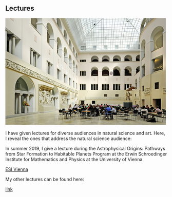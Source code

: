 ## Lectures

![image alt title](/images/small/Lichthof.jpg)

I have given lectures for diverse audiences in natural science and art. Here, I reveal the ones that address the natural science audience:

In summer 2019, I give a lecture during the Astrophysical Origins: Pathways from Star Formation to Habitable Planets Program at the Erwin Schroedinger Institute for Mathematics and Physics at the University of Vienna.

[ESI Vienna](https://www.esi.ac.at/activities/events/2019/astrophysical-origins-pathways-from-star-formation-to-habitable-planets)

My other lectures can be found here:

[link](https://www.carolinedorn.ch/nonacademic/)
